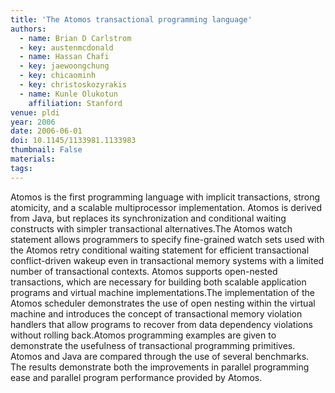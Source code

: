 ```yaml
---
title: 'The Atomos transactional programming language'
authors:
  - name: Brian D Carlstrom
  - key: austenmcdonald
  - name: Hassan Chafi
  - key: jaewoongchung
  - key: chicaominh
  - key: christoskozyrakis
  - name: Kunle Olukotun
    affiliation: Stanford
venue: pldi
year: 2006
date: 2006-06-01
doi: 10.1145/1133981.1133983
thumbnail: False
materials:
tags:
---
```

Atomos is the first programming language with implicit transactions, strong atomicity, and a scalable multiprocessor implementation. Atomos is derived from Java, but replaces its synchronization and conditional waiting constructs with simpler transactional alternatives.The Atomos watch statement allows programmers to specify fine-grained watch sets used with the Atomos retry conditional waiting statement for efficient transactional conflict-driven wakeup even in transactional memory systems with a limited number of transactional contexts. Atomos supports open-nested transactions, which are necessary for building both scalable application programs and virtual machine implementations.The implementation of the Atomos scheduler demonstrates the use of open nesting within the virtual machine and introduces the concept of transactional memory violation handlers that allow programs to recover from data dependency violations without rolling back.Atomos programming examples are given to demonstrate the usefulness of transactional programming primitives. Atomos and Java are compared through the use of several benchmarks. The results demonstrate both the improvements in parallel programming ease and parallel program performance provided by Atomos.
